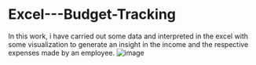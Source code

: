 # Excel---Budget-Tracking
In this work, i have carried out some data and interpreted in the excel with some visualization to generate an insight in the income and the respective expenses made by an employee.
![image](https://github.com/user-attachments/assets/ac1757cd-e117-4190-8879-bfdae0935a21)
